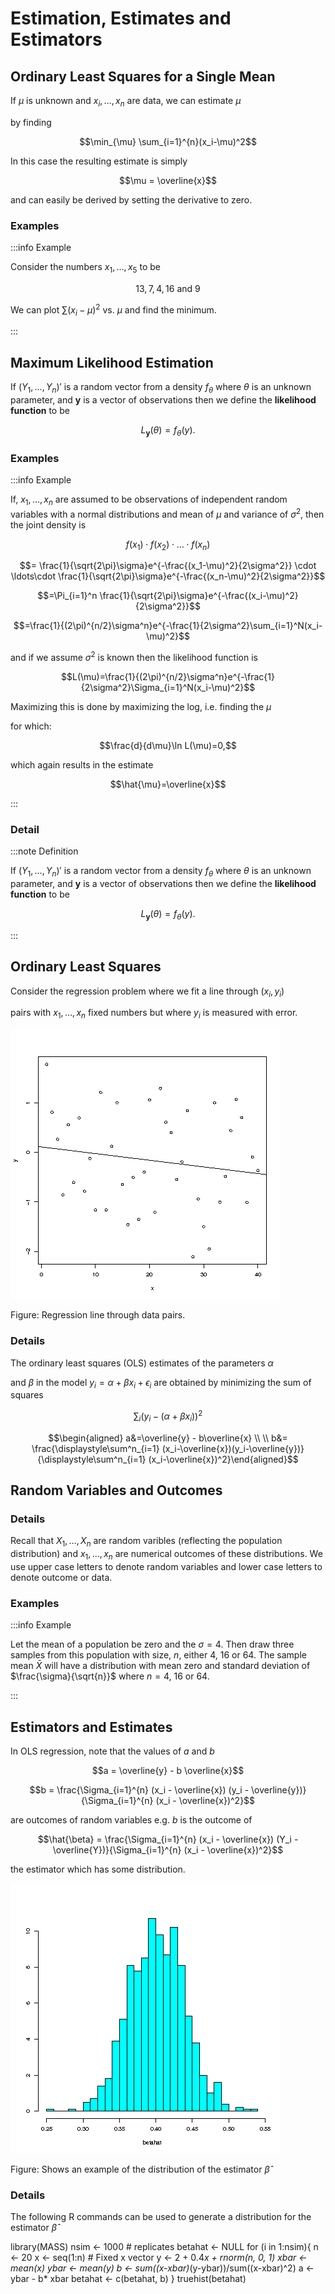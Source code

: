 # Estimation, Estimates and Estimators

## Ordinary Least Squares for a Single Mean

If $\mu$ is unknown and $x_i,\ldots,x_n$ are data, we can estimate $\mu$

by finding

$$\min_{\mu} \sum_{i=1}^{n}(x_i-\mu)^2$$

In this case the resulting estimate is simply

$$\mu = \overline{x}$$

and can easily be derived by setting the derivative to zero.

### Examples

:::info Example

Consider the numbers $x_1, \ldots, x_5$ to be

$$13,7,4,16 \textrm{ and } 9$$

We can plot $\sum(x_i-\mu)^2$ vs. $\mu$ and find the minimum.

:::

## Maximum Likelihood Estimation

If $\left (Y_1, \ldots, Y_n\right )'$ is a random vector from a density $f_{\theta}$ where $\theta$ is an unknown parameter, and $\mathbf{y}$ is a vector of observations then we define the **likelihood function** to be

$$L_{\mathbf{y}}(\theta)=f_{\theta}(y).$$

### Examples

:::info Example

If, $x_1,\ldots,x_n$ are assumed to be observations of independent random variables with a normal distributions and mean of $\mu$ and variance of $\sigma^2$, then the joint density is

$$f(x_1)\cdot f(x_2)\cdot\ldots\cdot f(x_n)$$

$$= \frac{1}{\sqrt{2\pi}\sigma}e^{-\frac{(x_1-\mu)^2}{2\sigma^2}} \cdot \ldots\cdot \frac{1}{\sqrt{2\pi}\sigma}e^{-\frac{(x_n-\mu)^2}{2\sigma^2}}$$

$$=\Pi_{i=1}^n \frac{1}{\sqrt{2\pi}\sigma}e^{-\frac{(x_i-\mu)^2}{2\sigma^2}}$$

$$=\frac{1}{(2\pi)^{n/2}\sigma^n}e^{-\frac{1}{2\sigma^2}\sum_{i=1}^N(x_i-\mu)^2}$$

and if we assume $\sigma^2$ is known then the likelihood function is

$$L(\mu)=\frac{1}{(2\pi)^{n/2}\sigma^n}e^{-\frac{1}{2\sigma^2}\Sigma_{i=1}^N(x_i-\mu)^2}$$

Maximizing this is done by maximizing the log, i.e. finding the $\mu$

for which:

$$\frac{d}{d\mu}\ln L(\mu)=0,$$

which again results in the estimate

$$\hat{\mu}=\overline{x}$$

:::

### Detail

:::note Definition

If $\left (Y_1, \ldots, Y_n\right )'$ is a random vector from a density $f_{\theta}$ where $\theta$ is an unknown parameter, and $\mathbf{y}$ is a vector of observations then we define the **likelihood function** to be

$$L_{\mathbf{y}}(\theta)=f_{\theta}(y).$$

:::

## Ordinary Least Squares

Consider the regression problem where we fit a line through $(x_i,y_i)$

pairs with $x_1, \ldots, x_n$ fixed numbers but where $y_i$ is measured with error.

![Fig. 36](../media/22_3_Ordinary_least_squares.png)

Figure: Regression line through data pairs.

### Details

The ordinary least squares (OLS) estimates of the parameters $\alpha$

and $\beta$ in the model $y_i=\alpha + \beta x_i + \epsilon_i$ are obtained by minimizing the sum of squares

$$\sum_i \left ( y_i -(\alpha +\beta x_i) \right )^2$$

$$\begin{aligned} a&=\overline{y} - b\overline{x} \\ \\ b&= \frac{\displaystyle\sum^n_{i=1} (x_i-\overline{x})(y_i-\overline{y})}{\displaystyle\sum^n_{i=1} (x_i-\overline{x})^2}\end{aligned}$$

## Random Variables and Outcomes

### Details

Recall that $X_1, \ldots, X_n$ are random varibles (reflecting the population distribution) and $x_1, \ldots, x_n$ are numerical outcomes of these distributions.
We use upper case letters to denote random variables and lower case letters to denote outcome or data.

### Examples

:::info Example

Let the mean of a population be zero and the $\sigma=4$.
Then draw three samples from this population with size, $n$, either $4$, $16$ or $64$.
The sample mean $\bar{X}$ will have a distribution with mean zero and standard deviation of $\frac{\sigma}{\sqrt{n}}$ where $n= 4$, $16$ or $64$.

:::

## Estimators and Estimates

In OLS regression, note that the values of $a$ and $b$

$$a = \overline{y} - b \overline{x}$$

$$b = \frac{\Sigma_{i=1}^{n} (x_i - \overline{x}) (y_i - \overline{y})}{\Sigma_{i=1}^{n} (x_i - \overline{x})^2}$$

are outcomes of random variables e.g. $b$ is the outcome of

$$\hat{\beta} = \frac{\Sigma_{i=1}^{n} (x_i - \overline{x}) (Y_i - \overline{Y})}{\Sigma_{i=1}^{n} (x_i - \overline{x})^2}$$

the estimator which has some distribution.

![Fig. 37](../media/22_5_Estimators_and_estimates.png)

Figure: Shows an example of the distribution of the estimator $\hat{\beta}$

### Details

The following R commands can be used to generate a distribution for the estimator $\hat{\beta}$

library(MASS) nsim <- 1000 # replicates betahat <- NULL for (i in 1:nsim){ n <- 20 x <- seq(1:n) # Fixed x vector y <- 2 + 0.4*x + rnorm(n, 0, 1) xbar <- mean(x) ybar <- mean(y) b <- sum((x-xbar)*(y-ybar))/sum((x-xbar)^2) a <- ybar - b* xbar betahat <- c(betahat, b) } truehist(betahat)
